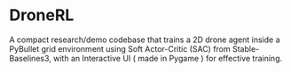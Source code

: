 # DroneRL
A compact research/demo codebase that trains a 2D drone agent inside a PyBullet grid environment using Soft Actor-Critic (SAC) from Stable-Baselines3, with an Interactive UI ( made in Pygame ) for effective training. 
